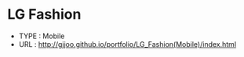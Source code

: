# LG Fashion
- TYPE : Mobile
- URL  : http://gjjoo.github.io/portfolio/LG_Fashion(Mobile)/index.html